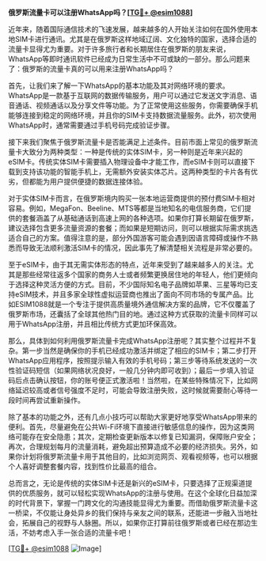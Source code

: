 **俄罗斯流量卡可以注册WhatsApp吗？[[TG💪+ @esim1088](https://t.me/s/esim1088)]**

近年来，随着国际通信技术的飞速发展，越来越多的人开始关注如何在国外使用本地SIM卡进行通讯。尤其是在俄罗斯这样地域辽阔、文化独特的国家，选择合适的流量卡显得尤为重要。对于许多旅行者和长期居住在俄罗斯的朋友来说，WhatsApp等即时通讯软件已经成为日常生活中不可或缺的一部分。那么问题来了：俄罗斯的流量卡真的可以用来注册WhatsApp吗？

首先，让我们来了解一下WhatsApp的基本功能及其对网络环境的要求。WhatsApp是一款基于互联网的数据传输服务，用户可以通过它发送文字消息、语音通话、视频通话以及分享文件等功能。为了正常使用这些服务，你需要确保手机能够连接到稳定的网络环境，并且你的SIM卡支持数据流量服务。此外，初次使用WhatsApp时，通常需要通过手机号码完成验证步骤。

接下来我们聚焦于俄罗斯流量卡是否能满足上述条件。目前市面上常见的俄罗斯流量卡大致分为两种类型：一种是传统的实体SIM卡，另一种则是近年来兴起的eSIM卡。传统实体SIM卡需要插入物理设备中才能工作，而eSIM卡则可以直接下载到支持该功能的智能手机上，无需额外安装实体芯片。这两种类型的卡片各有优劣，但都能为用户提供便捷的数据连接体验。

对于实体SIM卡而言，在俄罗斯境内购买一张本地运营商提供的预付费SIM卡相对容易。例如，MegaFon、Beeline、MTS等都是当地知名的电信服务商，它们提供的套餐涵盖了从基础通话到高速上网的各种选项。如果你打算长期留在俄罗斯，建议选择包含更多流量资源的套餐；而如果是短期访问，则可以根据实际需求挑选适合自己的方案。值得注意的是，部分外国游客可能会遇到因语言障碍或操作不熟悉而导致无法顺利激活SIM卡的情况，因此事先了解清楚相关流程是非常必要的。

至于eSIM卡，由于其无需实体形态的特点，近年来受到了越来越多人的关注。尤其是那些经常往返多个国家的商务人士或者频繁更换居住地的年轻人，他们更倾向于选择这种灵活方便的方式。目前，不少国际知名电子品牌如苹果、三星等均已支持eSIM技术，并且多家全球性虚拟运营商也推出了面向不同市场的专属产品。比如ESIM1088就是一个专注于提供高质量境外通信解决方案的品牌，它不仅覆盖了俄罗斯市场，还囊括了全球其他热门目的地。通过这种方式获取的流量卡同样可以用于WhatsApp注册，并且相比传统方式更加环保高效。

那么，具体到如何利用俄罗斯流量卡完成WhatsApp注册呢？其实整个过程并不复杂。第一步当然是确保你的手机已经成功激活并绑定了相应的SIM卡；第二步打开WhatsApp应用程序，按照提示输入有效的手机号码；第三步等待系统发送的一次性验证码短信（如果网络状况良好，一般几分钟内即可收到）；最后一步填入验证码后点击确认按钮，你的账号便正式激活啦！当然啦，在某些特殊情况下，比如网络延迟较高或者信号强度不足时，可能会导致注册失败，这时候就需要耐心等待一段时间再尝试重新操作。

除了基本的功能之外，还有几点小技巧可以帮助大家更好地享受WhatsApp带来的便利。首先，尽量避免在公共Wi-Fi环境下直接进行敏感信息的操作，因为这类网络可能存在安全隐患；其次，定期检查更新版本以修复已知漏洞，保障账户安全；再次，合理规划每月的流量消耗，避免超出预算造成不必要的经济损失。另外，如果你计划将俄罗斯流量卡用于其他目的，比如浏览网页、观看视频等，也可以根据个人喜好调整套餐内容，找到性价比最高的组合。

总而言之，无论是传统的实体SIM卡还是新兴的eSIM卡，只要选择了正规渠道提供的优质服务，就可以轻松实现WhatsApp的注册与使用。在这个全球化日益加深的时代背景下，掌握一门跨文化的沟通技能显得尤为重要。而借助俄罗斯流量卡这一桥梁，不仅能让身处异乡的我们保持与亲友之间的联系，还能进一步融入当地社会，拓展自己的视野与人脉圈。所以，如果你正打算前往俄罗斯或者已经在那边生活，不妨考虑入手一张合适的流量卡吧！

[[TG💪+ @esim1088](https://t.me/s/esim1088) ![Image](https://i.postimg.cc/4NQfJmqS/Snipaste-2025-05-13-00-14-12.png)]